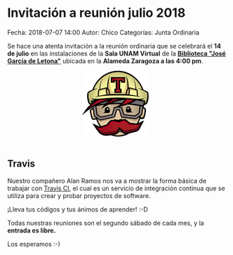 Invitación a reunión julio 2018
==================================

Fecha: 2018-07-07 14:00
Autor:  Chico
Categorías: Junta Ordinaria

Se hace una atenta invitación a la reunión ordinaria que se celebrará el __14 de julio__ en las instalaciones de la __Sala UNAM Virtual__ de la __[Biblioteca "José García de Letona"](https://www.openstreetmap.org/#map=19/25.54029/-103.44524)__ ubicada en la __Alameda Zaragoza a las 4:00 pm__.

<center>
<a class="img-responsive" href="2018-07-07-invitacion-reunion-julio/travis-mascot-600px.png"><img class="img-responsive" style="width:30%;height:auto;margin-right:12px;" src="2018-07-07-invitacion-reunion-julio/travis-mascot-600px.png" alt="Travis" width="325" height="250"></a>
</center>

<!-- break -->

<br />

## Travis

Nuestro compañero Alan Ramos nos va a mostrar la forma básica de trabajar con [Travis CI](https://travis-ci.org/), el cual es un servicio de integración continua que se utiliza para crear y probar proyectos de software.

¡Lleva tus códigos y tus ánimos de aprender! :-D

Todas nuestras reuniones son el segundo sábado de cada mes, y la __entrada es libre.__

Los esperamos :-)
